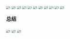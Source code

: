 <img src="./img/16.png" alt="1" style="zoom: 50%;" />

<img src="./img/17.png" alt="1" style="zoom:50%;" />

<img src="./img/18.png" alt="1" style="zoom: 50%;" />

<img src="./img/19.png" alt="1" style="zoom: 50%;" />

<img src="./img/20.png" alt="1" style="zoom: 50%;" />

<img src="./img/21.png" alt="1" style="zoom: 50%;" />

<img src="./img/22.png" alt="1" style="zoom: 50%;" />

<img src="./img/23.png" alt="1" style="zoom: 50%;" />

<img src="./img/24.png" alt="1" style="zoom: 50%;" />

<img src="./img/25.png" alt="1" style="zoom: 50%;" />

<img src="./img/26.png" alt="1" style="zoom: 50%;" />

**总结**

<img src="./img/27.png" alt="1" style="zoom: 50%;" />

<img src="./img/28.png" alt="1" style="zoom: 50%;" />

<img src="./img/29.png" alt="1" style="zoom: 50%;" />
